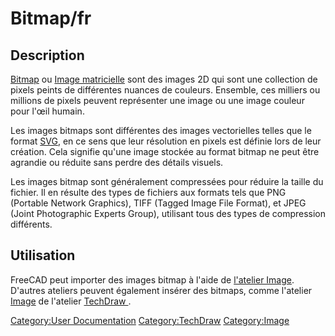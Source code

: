 # Bitmap/fr


## Description

[Bitmap](https://fr.wikipedia.org/wiki/Bitmap) ou [Image matricielle](https://fr.wikipedia.org/wiki/Image_matricielle) sont des images 2D qui sont une collection de pixels peints de différentes nuances de couleurs. Ensemble, ces milliers ou millions de pixels peuvent représenter une image ou une image couleur pour l'œil humain.

Les images bitmaps sont différentes des images vectorielles telles que le format [SVG](SVG/fr.md), en ce sens que leur résolution en pixels est définie lors de leur création. Cela signifie qu\'une image stockée au format bitmap ne peut être agrandie ou réduite sans perdre des détails visuels.

Les images bitmap sont généralement compressées pour réduire la taille du fichier. Il en résulte des types de fichiers aux formats tels que PNG (Portable Network Graphics), TIFF (Tagged Image File Format), et JPEG (Joint Photographic Experts Group), utilisant tous des types de compression différents.

## Utilisation

FreeCAD peut importer des images bitmap à l\'aide de [l\'atelier Image](Image_Workbench/fr.md). D\'autres ateliers peuvent également insérer des bitmaps, comme l\'atelier [Image](TechDraw_Image/fr.md) de l\'atelier [TechDraw ](TechDraw_Workbench/fr.md).




[Category:User Documentation](Category:User_Documentation.md) [Category:TechDraw](Category:TechDraw.md) [Category:Image](Category:Image.md)
